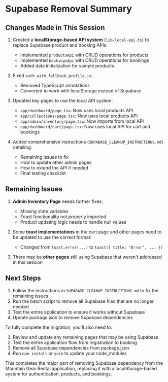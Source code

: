 # Supabase Removal Summary

## Changes Made in This Session

1. Created a **localStorage-based API system** (`lib/local-api.ts`) to replace Supabase product and booking APIs:
   - Implemented `productsApi` with CRUD operations for products
   - Implemented `bookingsApi` with CRUD operations for bookings
   - Added data initialization for sample products

2. Fixed `auth_with_fallback_profile.js`:
   - Removed TypeScript annotations
   - Converted to work with localStorage instead of Supabase

3. Updated key pages to use the local API system:
   - `app/dashboard/page.tsx`: Now uses local products API
   - `app/collections/page.tsx`: Now uses local products API
   - `app/admin/inventory/page.tsx`: Now imports from local API
   - `app/dashboard/cart/page.tsx`: Now uses local API for cart and bookings

4. Added comprehensive instructions (`SUPABASE_CLEANUP_INSTRUCTIONS.md`) detailing:
   - Remaining issues to fix
   - How to update other admin pages
   - How to extend the API if needed
   - Final testing checklist

## Remaining Issues

1. **Admin Inventory Page** needs further fixes:
   - Missing state variables
   - Toast functionality not properly imported
   - Product updating logic needs to handle null values

2. Some **toast implementations** in the cart page and other pages need to be updated to use the correct format:
   - Changed from `toast.error(...)` to `toast({ title: "Error", ... })`

3. There may be **other pages** still using Supabase that weren't addressed in this session

## Next Steps

1. Follow the instructions in `SUPABASE_CLEANUP_INSTRUCTIONS.md` to fix the remaining issues
2. Run the batch script to remove all Supabase files that are no longer needed
3. Test the entire application to ensure it works without Supabase
4. Update package.json to remove Supabase dependencies

To fully complete the migration, you'll also need to:

1. Review and update any remaining pages that may be using Supabase
2. Test the entire application flow from registration to booking
3. Remove all Supabase dependencies from package.json
4. Run `npm install` or `yarn` to update your node_modules

This completes the major part of removing Supabase dependency from the Mountain Gear Rental application, replacing it with a localStorage-based system for authentication, products, and bookings.

